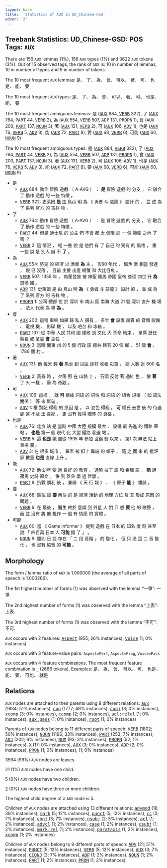 ```yaml
---
layout: base
title:  'Statistics of AUX in UD_Chinese-GSD'
udver: '2'
---
```


## Treebank Statistics: UD_Chinese-GSD: POS Tags: `AUX`

There are 156 `AUX` lemmas (1%), 156 `AUX` types (1%) and 3622 `AUX` tokens (3%).
Out of 15 observed tags, the rank of `AUX` is: 10 in number of lemmas, 10 in number of types and 9 in number of tokens.

The 10 most frequent `AUX` lemmas: 是、 了、 為、 會、 可以、 著、 可、 也是、 能、 要

The 10 most frequent `AUX` types:  是、 了、 為、 會、 可以、 著、 可、 也是、 能、 要

The 10 most frequent ambiguous lemmas: 是 (<tt><a href="zh_gsd-pos-AUX.html">AUX</a></tt> 884, <tt><a href="zh_gsd-pos-VERB.html">VERB</a></tt> 322), 了 (<tt><a href="zh_gsd-pos-AUX.html">AUX</a></tt> 764, <tt><a href="zh_gsd-pos-PART.html">PART</a></tt> 44, <tt><a href="zh_gsd-pos-VERB.html">VERB</a></tt> 2), 為 (<tt><a href="zh_gsd-pos-AUX.html">AUX</a></tt> 554, <tt><a href="zh_gsd-pos-VERB.html">VERB</a></tt> 507, <tt><a href="zh_gsd-pos-ADP.html">ADP</a></tt> 131, <tt><a href="zh_gsd-pos-PROPN.html">PROPN</a></tt> 1), 會 (<tt><a href="zh_gsd-pos-AUX.html">AUX</a></tt> 200, <tt><a href="zh_gsd-pos-PART.html">PART</a></tt> 137, <tt><a href="zh_gsd-pos-NOUN.html">NOUN</a></tt> 3), 著 (<tt><a href="zh_gsd-pos-AUX.html">AUX</a></tt> 131, <tt><a href="zh_gsd-pos-VERB.html">VERB</a></tt> 2), 可 (<tt><a href="zh_gsd-pos-AUX.html">AUX</a></tt> 106, <tt><a href="zh_gsd-pos-ADV.html">ADV</a></tt> 1), 也是 (<tt><a href="zh_gsd-pos-AUX.html">AUX</a></tt> 76, <tt><a href="zh_gsd-pos-VERB.html">VERB</a></tt> 5, <tt><a href="zh_gsd-pos-ADV.html">ADV</a></tt> 3), 能 (<tt><a href="zh_gsd-pos-AUX.html">AUX</a></tt> 72, <tt><a href="zh_gsd-pos-PART.html">PART</a></tt> 8), 要 (<tt><a href="zh_gsd-pos-AUX.html">AUX</a></tt> 68, <tt><a href="zh_gsd-pos-VERB.html">VERB</a></tt> 6), 可能 (<tt><a href="zh_gsd-pos-AUX.html">AUX</a></tt> 60, <tt><a href="zh_gsd-pos-NOUN.html">NOUN</a></tt> 9)

The 10 most frequent ambiguous types:  是 (<tt><a href="zh_gsd-pos-AUX.html">AUX</a></tt> 884, <tt><a href="zh_gsd-pos-VERB.html">VERB</a></tt> 322), 了 (<tt><a href="zh_gsd-pos-AUX.html">AUX</a></tt> 764, <tt><a href="zh_gsd-pos-PART.html">PART</a></tt> 44, <tt><a href="zh_gsd-pos-VERB.html">VERB</a></tt> 2), 為 (<tt><a href="zh_gsd-pos-AUX.html">AUX</a></tt> 554, <tt><a href="zh_gsd-pos-VERB.html">VERB</a></tt> 507, <tt><a href="zh_gsd-pos-ADP.html">ADP</a></tt> 131, <tt><a href="zh_gsd-pos-PROPN.html">PROPN</a></tt> 1), 會 (<tt><a href="zh_gsd-pos-AUX.html">AUX</a></tt> 200, <tt><a href="zh_gsd-pos-PART.html">PART</a></tt> 137, <tt><a href="zh_gsd-pos-NOUN.html">NOUN</a></tt> 3), 著 (<tt><a href="zh_gsd-pos-AUX.html">AUX</a></tt> 131, <tt><a href="zh_gsd-pos-VERB.html">VERB</a></tt> 2), 可 (<tt><a href="zh_gsd-pos-AUX.html">AUX</a></tt> 106, <tt><a href="zh_gsd-pos-ADV.html">ADV</a></tt> 1), 也是 (<tt><a href="zh_gsd-pos-AUX.html">AUX</a></tt> 76, <tt><a href="zh_gsd-pos-VERB.html">VERB</a></tt> 5, <tt><a href="zh_gsd-pos-ADV.html">ADV</a></tt> 3), 能 (<tt><a href="zh_gsd-pos-AUX.html">AUX</a></tt> 72, <tt><a href="zh_gsd-pos-PART.html">PART</a></tt> 8), 要 (<tt><a href="zh_gsd-pos-AUX.html">AUX</a></tt> 68, <tt><a href="zh_gsd-pos-VERB.html">VERB</a></tt> 6), 可能 (<tt><a href="zh_gsd-pos-AUX.html">AUX</a></tt> 60, <tt><a href="zh_gsd-pos-NOUN.html">NOUN</a></tt> 9)


* 是
  * <tt><a href="zh_gsd-pos-AUX.html">AUX</a></tt> 884: 動作 冒險 遊戲 （ A-AVG ） ： <b>是</b> 冒險 遊戲 的 分支 ， 它 融合 了 動作 遊戲 的 一些 特徵 。
  * <tt><a href="zh_gsd-pos-VERB.html">VERB</a></tt> 322: 史萊姆 <b>是</b> 由 鳥山 明 為 《 勇者 斗 惡龍 》 設計 的 ， 並 成 為 了 系列 官方 的 吉祥 物 。
* 了
  * <tt><a href="zh_gsd-pos-AUX.html">AUX</a></tt> 764: 動作 冒險 遊戲 （ A-AVG ） ： 是 冒險 遊戲 的 分支 ， 它 融合 <b>了</b> 動作 遊戲 的 一些 特徵 。
  * <tt><a href="zh_gsd-pos-PART.html">PART</a></tt> 44: 但是 迪士尼 的 公主 們 不會 都 太 侷限 於 一 個 範圍 之內 <b>了</b> 嗎 ？
  * <tt><a href="zh_gsd-pos-VERB.html">VERB</a></tt> 2: 這 情況 ， 輕 一些 說 是 他們 有 了 自己 的 獨有 的 風格 ， 重 一些 說 是 別人 辦 不 <b>了</b> 。
* 為
  * <tt><a href="zh_gsd-pos-AUX.html">AUX</a></tt> 554: 努克 的 經濟 以 漁業 <b>為</b> 主 ， 1960 年代 ， 鱈魚 業 相當 發達 ， 現 已 沒落 ， 目前 主要 出產 螃蟹 和 大比目魚 。
  * <tt><a href="zh_gsd-pos-VERB.html">VERB</a></tt> 507: 1355 年 ， 勃蘭登堡 被 神聖 羅馬 帝國 皇帝 查理 四世 升 <b>為</b> 選侯 國 。
  * <tt><a href="zh_gsd-pos-ADP.html">ADP</a></tt> 131: 史萊姆 是 由 鳥山 明 <b>為</b> 《 勇者 斗 惡龍 》 設計 的 ， 並 成 為 了 系列 官方 的 吉祥 物 。
  * <tt><a href="zh_gsd-pos-PROPN.html">PROPN</a></tt> 1: 公司 總部 位 於 深圳 市 南山 區 南海 大道 21 號 深圳 直升 機 場 ， 法人 代表 為 畢 <b>為</b> 。
* 會
  * <tt><a href="zh_gsd-pos-AUX.html">AUX</a></tt> 200: 這種 車輛 如果 歸 私人 擁有 ， 多半 <b>會</b> 設置 昂貴 的 音頻 設備 、 電視 機 、 影碟 機 ， 以及 吧台 和 冰箱 。
  * <tt><a href="zh_gsd-pos-PART.html">PART</a></tt> 137: 從 中華 人民 共和 國 建政 到 文化 大 革命 結束 ， 單縣 歷任 縣長 或 革委 <b>會</b> 主任 ：
  * <tt><a href="zh_gsd-pos-NOUN.html">NOUN</a></tt> 3: 當時 關東 州 的 5 個 行政 區 總共 轄有 20 個 鄉 、 51 個 <b>會</b> 、 1786 個 村 。
* 著
  * <tt><a href="zh_gsd-pos-AUX.html">AUX</a></tt> 131: 他 每天 趕 <b>著</b> 馬車 到 災區 逐村 收養 災童 ， 總 人數 近 800 名 。
  * <tt><a href="zh_gsd-pos-VERB.html">VERB</a></tt> 2: 黃昏 時 ， 夕陽 照 在 山脈 上 ， 石頭 反射 著 通紅 色 ， 像 <b>著</b> 了 火 一樣 ， 蔚 為 奇觀 。
* 可
  * <tt><a href="zh_gsd-pos-AUX.html">AUX</a></tt> 106: 這樣 ， 就 <b>可</b> 根據 詞語 的 詞性 和 詞語 的 組合 規律 （ 如 語法 關係 ） 等 來 斷句 。
  * <tt><a href="zh_gsd-pos-ADV.html">ADV</a></tt> 1: 權 賢妃 得寵 的 原因 是 ， 以 姿色 得寵 ， <b>可</b> 權氏 去世 後 的 待遇 卻 遠 不及 王 貴妃 ， 更 沒有 獲得 陪葬 的 資格 。
* 也是
  * <tt><a href="zh_gsd-pos-AUX.html">AUX</a></tt> 76: 北京 站 是 當時 中國 大陸 規模 最大 、 設備 最 先進 的 鐵路 車站 ， <b>也是</b> 第一 個 現代 化 大型 鐵路 客運 站 。
  * <tt><a href="zh_gsd-pos-VERB.html">VERB</a></tt> 5: 這 <b>也是</b> 她 自從 1995 年 參加 世錦 賽 以來 ， 第1 次 無法 站上 表揚 臺 。
  * <tt><a href="zh_gsd-pos-ADV.html">ADV</a></tt> 3: 在 很多 城市 ， 羅素 被 扣上 異端 的 帽子 ， 隨 之 而 來 的 批評 家 數量 <b>也是</b> 直線 上升 。
* 能
  * <tt><a href="zh_gsd-pos-AUX.html">AUX</a></tt> 72: 他 幼年 受 過 良好 的 教育 ， 通曉 拉丁 語 和 希臘 語 ， <b>能</b> 誦 荷馬 史詩 原文 ， 併 到 雅典 學 過 哲學 。
  * <tt><a href="zh_gsd-pos-PART.html">PART</a></tt> 8: 抗戰 勝利 後 ， 兼辦 《 天 行 報 》 、 《 原子 <b>能</b> 》 雜誌 。
* 要
  * <tt><a href="zh_gsd-pos-AUX.html">AUX</a></tt> 68: 區位 論 <b>要</b> 解決 的 是 經濟 活動 的 地理 方位 及 其 形成 原因 的 問題 。
  * <tt><a href="zh_gsd-pos-VERB.html">VERB</a></tt> 6: 在 最後 ， 醫生 終於 意識 到 外星 人 們 只 想 <b>要</b> 他 的 歌聲 ， 而 並 沒有 將 他 視作 一 個 有 情感 的 實體 。
* 可能
  * <tt><a href="zh_gsd-pos-AUX.html">AUX</a></tt> 60: 當 《 Game Informer 》 提到 遊戲 在 日本 的 知名 度 時 甚至 說 「 四百萬 日本 人 <b>可能</b> 錯 了 」 。
  * <tt><a href="zh_gsd-pos-NOUN.html">NOUN</a></tt> 9: 雖則 日 語 存在 「 二 段 音階 」 的 變化 ， 但 只 憑 這 二 音 變化 ， 也 沒有 協音 的 <b>可能</b> 。

## Morphology

The form / lemma ratio of `AUX` is 1.000000 (the average of all parts of speech is 1.000266).

The 1st highest number of forms (1) was observed with the lemma “一爭”: 一爭.

The 2nd highest number of forms (1) was observed with the lemma “上表”: 上表.

The 3rd highest number of forms (1) was observed with the lemma “不可”: 不可.

`AUX` occurs with 2 features: <tt><a href="zh_gsd-feat-Aspect.html">Aspect</a></tt> (955; 26% instances), <tt><a href="zh_gsd-feat-Voice.html">Voice</a></tt> (1; 0% instances)

`AUX` occurs with 3 feature-value pairs: `Aspect=Perf`, `Aspect=Prog`, `Voice=Pass`

`AUX` occurs with 4 feature combinations.
The most frequent feature combination is `_` (2666 tokens).
Examples: 是、 為、 會、 可以、 可、 也是、 能、 要、 可能、 就是


## Relations

`AUX` nodes are attached to their parents using 8 different relations: <tt><a href="zh_gsd-dep-aux.html">aux</a></tt> (1834; 51% instances), <tt><a href="zh_gsd-dep-cop.html">cop</a></tt> (1777; 49% instances), <tt><a href="zh_gsd-dep-conj.html">conj</a></tt> (3; 0% instances), <tt><a href="zh_gsd-dep-xcomp.html">xcomp</a></tt> (3; 0% instances), <tt><a href="zh_gsd-dep-ccomp.html">ccomp</a></tt> (2; 0% instances), <tt><a href="zh_gsd-dep-acl-relcl.html">acl:relcl</a></tt> (1; 0% instances), <tt><a href="zh_gsd-dep-aux-pass.html">aux:pass</a></tt> (1; 0% instances), <tt><a href="zh_gsd-dep-root.html">root</a></tt> (1; 0% instances)

Parents of `AUX` nodes belong to 11 different parts of speech: <tt><a href="zh_gsd-pos-VERB.html">VERB</a></tt> (1802; 50% instances), <tt><a href="zh_gsd-pos-NOUN.html">NOUN</a></tt> (1196; 33% instances), <tt><a href="zh_gsd-pos-PART.html">PART</a></tt> (253; 7% instances), <tt><a href="zh_gsd-pos-ADJ.html">ADJ</a></tt> (202; 6% instances), <tt><a href="zh_gsd-pos-NUM.html">NUM</a></tt> (93; 3% instances), <tt><a href="zh_gsd-pos-PROPN.html">PROPN</a></tt> (52; 1% instances), <tt><a href="zh_gsd-pos-X.html">X</a></tt> (17; 0% instances), <tt><a href="zh_gsd-pos-AUX.html">AUX</a></tt> (3; 0% instances), <tt><a href="zh_gsd-pos-ADP.html">ADP</a></tt> (2; 0% instances), <tt><a href="zh_gsd-pos-PRON.html">PRON</a></tt> (1; 0% instances),  (1; 0% instances)

3594 (99%) `AUX` nodes are leaves.

21 (1%) `AUX` nodes have one child.

5 (0%) `AUX` nodes have two children.

2 (0%) `AUX` nodes have three or more children.

The highest child degree of a `AUX` node is 5.

Children of `AUX` nodes are attached using 13 different relations: <tt><a href="zh_gsd-dep-advmod.html">advmod</a></tt> (16; 39% instances), <tt><a href="zh_gsd-dep-mark.html">mark</a></tt> (5; 12% instances), <tt><a href="zh_gsd-dep-punct.html">punct</a></tt> (5; 12% instances), <tt><a href="zh_gsd-dep-cc.html">cc</a></tt> (3; 7% instances), <tt><a href="zh_gsd-dep-conj.html">conj</a></tt> (3; 7% instances), <tt><a href="zh_gsd-dep-nsubj.html">nsubj</a></tt> (2; 5% instances), <tt><a href="zh_gsd-dep-acl.html">acl</a></tt> (1; 2% instances), <tt><a href="zh_gsd-dep-advcl.html">advcl</a></tt> (1; 2% instances), <tt><a href="zh_gsd-dep-case.html">case</a></tt> (1; 2% instances), <tt><a href="zh_gsd-dep-csubj.html">csubj</a></tt> (1; 2% instances), <tt><a href="zh_gsd-dep-mark-rel.html">mark:rel</a></tt> (1; 2% instances), <tt><a href="zh_gsd-dep-parataxis.html">parataxis</a></tt> (1; 2% instances), <tt><a href="zh_gsd-dep-xcomp.html">xcomp</a></tt> (1; 2% instances)

Children of `AUX` nodes belong to 9 different parts of speech: <tt><a href="zh_gsd-pos-ADV.html">ADV</a></tt> (21; 51% instances), <tt><a href="zh_gsd-pos-PUNCT.html">PUNCT</a></tt> (5; 12% instances), <tt><a href="zh_gsd-pos-VERB.html">VERB</a></tt> (5; 12% instances), <tt><a href="zh_gsd-pos-AUX.html">AUX</a></tt> (3; 7% instances), <tt><a href="zh_gsd-pos-CCONJ.html">CCONJ</a></tt> (3; 7% instances), <tt><a href="zh_gsd-pos-ADP.html">ADP</a></tt> (1; 2% instances), <tt><a href="zh_gsd-pos-NOUN.html">NOUN</a></tt> (1; 2% instances), <tt><a href="zh_gsd-pos-PART.html">PART</a></tt> (1; 2% instances), <tt><a href="zh_gsd-pos-PRON.html">PRON</a></tt> (1; 2% instances)

